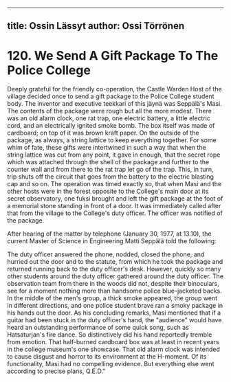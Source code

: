
---
title: Ossin Lässyt
author: Ossi Törrönen
---

    
# 120. We Send A Gift Package To The Police College

Deeply grateful for the friendly co-operation, the Castle Warden Host of the village decided once to send a gift package to the Police College student body. The inventor and executive teekkari of this jäynä was Seppälä's Masi. The contents of the package were rough but all the more modest. There was an old alarm clock, one rat trap, one electric battery, a little electric cord, and an electrically ignited smoke bomb. The box itself was made of cardboard; on top of it was brown kraft paper. On the outside of the package, as always, a string lattice to keep everything together. For some whim of fate, these gifts were intertwined in such a way that when the string lattice was cut from any point, it gave in enough, that the secret rope which was attached through the shell of the package and further to the counter wall and from there to the rat trap let go of the trap. This, in turn, trip shuts off the circuit that goes from the battery to the electric blasting cap and so on. The operation was timed exactly so, that when Masi and the other hosts were in the forest opposite to the College's main door at its secret observatory, one fuksi brought and left the gift package at the foot of a memorial stone standing in front of a door. It was immediately called after that from the village to the College's duty officer. The officer was notified of the package.

After hearing of the matter by telephone (January 30, 1977, at 13.10), the current Master of Science in Engineering Matti Seppälä told the following:

The duty officer answered the phone, nodded, closed the phone, and hurried out the door and to the statute, from which he took the package and returned running back to the duty officer's desk. However, quickly so many other students around the duty officer gathered around the duty officer. The observation team from there in the woods did not, despite their binoculars, see for a moment nothing more than handsome police blue-jacketed backs. In the middle of the men's group, a thick smoke appeared, the group went in different directions, and one police student brave ran a smoky package in his hands out the door. As his concluding remarks, Masi mentioned that if a guitar had been stuck in the duty officer's hand, the "audience" would have heard an outstanding performance of some quick song, such as Hatsaturjan's fire dance. So distinctively did his hand reportedly tremble from emotion. That half-burned cardboard box was at least in recent years in the college museum's one showcase. That old alarm clock was intended to cause disgust and horror to its environment at the H-moment. Of its functionality, Masi had no compelling evidence. But everything else went according to precise plans, Q.E.D."
